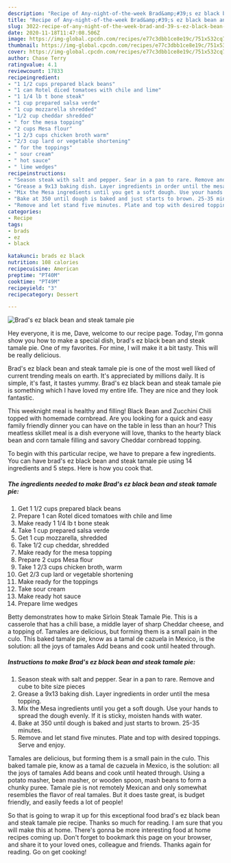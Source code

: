 ```yaml
---
description: "Recipe of Any-night-of-the-week Brad&amp;#39;s ez black bean and steak tamale pie"
title: "Recipe of Any-night-of-the-week Brad&amp;#39;s ez black bean and steak tamale pie"
slug: 3022-recipe-of-any-night-of-the-week-brad-and-39-s-ez-black-bean-and-steak-tamale-pie
date: 2020-11-18T11:47:08.506Z
image: https://img-global.cpcdn.com/recipes/e77c3dbb1ce8e19c/751x532cq70/brads-ez-black-bean-and-steak-tamale-pie-recipe-main-photo.jpg
thumbnail: https://img-global.cpcdn.com/recipes/e77c3dbb1ce8e19c/751x532cq70/brads-ez-black-bean-and-steak-tamale-pie-recipe-main-photo.jpg
cover: https://img-global.cpcdn.com/recipes/e77c3dbb1ce8e19c/751x532cq70/brads-ez-black-bean-and-steak-tamale-pie-recipe-main-photo.jpg
author: Chase Terry
ratingvalue: 4.1
reviewcount: 17833
recipeingredient:
- "1 1/2 cups prepared black beans"
- "1 can Rotel diced tomatoes with chile and lime"
- "1 1/4 lb t bone steak"
- "1 cup prepared salsa verde"
- "1 cup mozzarella shredded"
- "1/2 cup cheddar shredded"
- " for the mesa topping"
- "2 cups Mesa flour"
- "1 2/3 cups chicken broth warm"
- "2/3 cup lard or vegetable shortening"
- " for the toppings"
- " sour cream"
- " hot sauce"
- " lime wedges"
recipeinstructions:
- "Season steak with salt and pepper. Sear in a pan to rare. Remove and cube to bite size pieces"
- "Grease a 9x13 baking dish. Layer ingredients in order until the mesa topping."
- "Mix the Mesa ingredients until you get a soft dough. Use your hands to spread the dough evenly. If it is sticky, moisten hands with water."
- "Bake at 350 until dough is baked and just starts to brown. 25-35 minutes."
- "Remove and let stand five minutes. Plate and top with desired toppings. Serve and enjoy."
categories:
- Recipe
tags:
- brads
- ez
- black

katakunci: brads ez black 
nutrition: 108 calories
recipecuisine: American
preptime: "PT40M"
cooktime: "PT49M"
recipeyield: "3"
recipecategory: Dessert

---
```



![Brad&#39;s ez black bean and steak tamale pie](https://img-global.cpcdn.com/recipes/e77c3dbb1ce8e19c/751x532cq70/brads-ez-black-bean-and-steak-tamale-pie-recipe-main-photo.jpg)

Hey everyone, it is me, Dave, welcome to our recipe page. Today, I'm gonna show you how to make a special dish, brad&#39;s ez black bean and steak tamale pie. One of my favorites. For mine, I will make it a bit tasty. This will be really delicious.

Brad&#39;s ez black bean and steak tamale pie is one of the most well liked of current trending meals on earth. It's appreciated by millions daily. It is simple, it's fast, it tastes yummy. Brad&#39;s ez black bean and steak tamale pie is something which I have loved my entire life. They are nice and they look fantastic.

This weeknight meal is healthy and filling! Black Bean and Zucchini Chili topped with homemade cornbread. Are you looking for a quick and easy family friendly dinner you can have on the table in less than an hour? This meatless skillet meal is a dish everyone will love, thanks to the hearty black bean and corn tamale filling and savory Cheddar cornbread topping.


To begin with this particular recipe, we have to prepare a few ingredients. You can have brad&#39;s ez black bean and steak tamale pie using 14 ingredients and 5 steps. Here is how you cook that.

<!--inarticleads1-->

##### The ingredients needed to make Brad&#39;s ez black bean and steak tamale pie:

1. Get 1 1/2 cups prepared black beans
1. Prepare 1 can Rotel diced tomatoes with chile and lime
1. Make ready 1 1/4 lb t bone steak
1. Take 1 cup prepared salsa verde
1. Get 1 cup mozzarella, shredded
1. Take 1/2 cup cheddar, shredded
1. Make ready  for the mesa topping
1. Prepare 2 cups Mesa flour
1. Take 1 2/3 cups chicken broth, warm
1. Get 2/3 cup lard or vegetable shortening
1. Make ready  for the toppings
1. Take  sour cream
1. Make ready  hot sauce
1. Prepare  lime wedges


Betty demonstrates how to make Sirloin Steak Tamale Pie. This is a casserole that has a chili base, a middle layer of sharp Cheddar cheese, and a topping of. Tamales are delicious, but forming them is a small pain in the culo. This baked tamale pie, know as a tamal de cazuela in Mexico, is the solution: all the joys of tamales Add beans and cook until heated through. 

<!--inarticleads2-->

##### Instructions to make Brad&#39;s ez black bean and steak tamale pie:

1. Season steak with salt and pepper. Sear in a pan to rare. Remove and cube to bite size pieces
1. Grease a 9x13 baking dish. Layer ingredients in order until the mesa topping.
1. Mix the Mesa ingredients until you get a soft dough. Use your hands to spread the dough evenly. If it is sticky, moisten hands with water.
1. Bake at 350 until dough is baked and just starts to brown. 25-35 minutes.
1. Remove and let stand five minutes. Plate and top with desired toppings. Serve and enjoy.


Tamales are delicious, but forming them is a small pain in the culo. This baked tamale pie, know as a tamal de cazuela in Mexico, is the solution: all the joys of tamales Add beans and cook until heated through. Using a potato masher, bean masher, or wooden spoon, mash beans to form a chunky puree. Tamale pie is not remotely Mexican and only somewhat resembles the flavor of real tamales. But it does taste great, is budget friendly, and easily feeds a lot of people! 

So that is going to wrap it up for this exceptional food brad&#39;s ez black bean and steak tamale pie recipe. Thanks so much for reading. I am sure that you will make this at home. There's gonna be more interesting food at home recipes coming up. Don't forget to bookmark this page on your browser, and share it to your loved ones, colleague and friends. Thanks again for reading. Go on get cooking!
